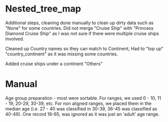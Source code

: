 # Nested_tree_map

Additional steps, cleaning done manually to clean up dirty data such as "None" for some countries. Did not merge "Cruise Ship" with "Princess Diamond Cruise Ship" as I was not sure if there were multiple cruise ships involved.

Cleaned up Country names so they can match to Continent, Had to "top up" "country_continent" as it was missing some countries.

Added cruise ships under a continent "Others"


# Manual

Age group preparation - most were sortable. For ranges, we used 0 - 10, 11 - 19, 20-29, 30-39, etc. For non aligned ranges, we placed them in the median age (i.e. 27 - 40 was classified in 30-39, 36-45 was classified as 40-49). One record 18-65, was ignored as it was just an 'adult' age range.